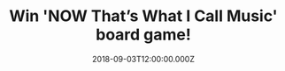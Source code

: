 ---
campaign-uuid: "c-20b04c68-0d54-4f18-adee-882cb1303897"
type: "Preview"
category: "Entertainment"
date: "2018-09-03T12:00:00.000Z"
end-date: "2018-10-03T23:59:00.000Z"
disable-form: false
is_promoted: false
has_entry_page: true
title: "Win 'NOW That’s What I Call Music' board game!"
competition-description: "<p>Do you love music? Are you a fan of the NOW music series?\
  \ ‘NOW That’s What I Call Music’ is one of the most successful compilation album\
  \ series of all time and music fans can now test their musical knowledge with this\
  \ fun-packed trivia board game.</p>\r\n<p>NME AAA is giving away this funny board\
  \ game for YOU to get stuck into! Enter the form below for a chance to win!</p>"
hero-header: "Win 'NOW That’s What I Call Music' board game!"
terms-confirmation: "N/A"
banner-img: "https://assets.expresslyapp.com/asset-c00cec4e-39dc-4d8c-ae7b-394ff8cc409c.jpg"
logo-left-href: "aaa.nme.com"
logo-left-image: "https://assets.expresslyapp.com/asset-7e4b2002-1fcf-4950-8f24-382d654c58f3.jpg"
logo-left-title: "nme aaa"
bg-image-hero: "https://assets.expresslyapp.com/asset-b692ffaa-eb99-415d-b76f-d57af8174de1.jpg"
bg-image-first: "https://assets.expresslyapp.com/asset-d4faadb6-d4b9-493d-97ca-a6991c9dfb4a.jpg"
section1-content: "<p>There’s Music Trivia and a whole lot more! From New Romantics\
  \ to House and Rap, the chart-topping NOW music series has become the soundtrack\
  \ to our lives so relive the last few decades of great music in this fun-packed,\
  \ fast-moving board game.</p>\r\n<p>There are questions from the 80’s, 90’s and\
  \ 21st Century as well as covers to sing and song titles to be mimed, promising\
  \ hours of fun and entertainment for the whole family.</p>\r\n<p>This fantastic\
  \ music trivia board game is ideal for 2 - 6 players and suitable for ages 8 years\
  \ and over! Enter the form below and enjoy a great night PLUS endless laughter with\
  \ your loved ones now!</p>"
entry-title: "Win 'NOW That’s What I Call Music' board game!"
entry-content: "Enter the draw to win 'NOW That’s What I Call Music' by completing\
  \ the form below before 23:59 on 3rd of October 2018."
has-winner: false
prize-description: "'NOW That’s What I Call Music' board game."
special-conditions: "Multiple entries are allowed up to one every day."
---